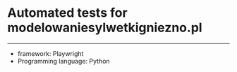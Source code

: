 # Automated tests for modelowaniesylwetkigniezno.pl

***

- framework: Playwright
- Programming language: Python